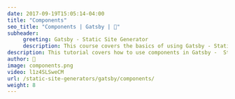 ```yaml
---
date: 2017-09-19T15:05:14-04:00
title: "Components"
seo_title: "Components | Gatsby | 🦒"
subheader:
     greeting: Gatsby - Static Site Generator
     description: This course covers the basics of using Gatsby - Static Site Generator. Work your way through the videos/articles and I'll teach you everything you need to know to create a professional and scalable website or blog!
description: This tutorial covers how to use components in Gatsby -  Static Site Generator.
author: 🦒
image: components.png
video: l1z4SLSweCM
url: /static-site-generators/gatsby/components/
weight: 8
---
```

